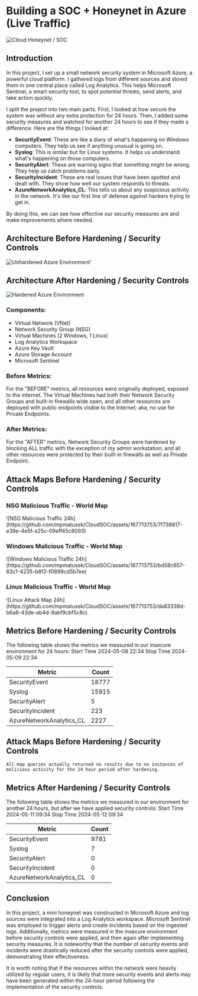 # Building a SOC + Honeynet in Azure (Live Traffic)
![Cloud Honeynet / SOC](https://i.imgur.com/ZWxe03e.jpg)

## Introduction

<p>In this project, I set up a small network security system in Microsoft Azure, a powerful cloud platform. I gathered logs from different sources and stored them in one central place called Log Analytics. This helps Microsoft Sentinel, a smart security tool, to spot potential threats, send alerts, and take action quickly.</p>

<p>I split the project into two main parts. First, I looked at how secure the system was without any extra protection for 24 hours. Then, I added some security measures and watched for another 24 hours to see if they made a difference. Here are the things I looked at:</p>

<ul>
  <li><b>SecurityEvent</b>: These are like a diary of what's happening on Windows computers. They help us see if anything unusual is going on.</li>

  <li><b>Syslog</b>: This is similar but for Linux systems. It helps us understand what's happening on those computers.</li>

  <li><b>SecurityAlert</b>: These are warning signs that something might be wrong. They help us catch problems early.</li>

  <li><b>SecurityIncident</b>: These are real issues that have been spotted and dealt with. They show how well our system responds to threats.</li>

  <li><b>AzureNetworkAnalytics_CL</b>: This tells us about any suspicious activity in the network. It's like our first line of defense against hackers trying to get in.</li>
</ul>

<p>By doing this, we can see how effective our security measures are and make improvements where needed.</p>

## Architecture Before Hardening / Security Controls
![Unhardened Azure Environment'](https://github.com/mpmatusek/CloudSOC/assets/167713753/ee68271d-3e25-41d8-9dbe-03d253a1fa9c)

## Architecture After Hardening / Security Controls
![Hardened Azure Environment](https://github.com/mpmatusek/CloudSOC/assets/167713753/0cf0845c-a2c7-4cdc-8610-6871f4fd5381)

<h3>Components:</h3>
<ul>
  <li>Virtual Network (VNet)</li>
  <li>Network Security Group (NSG)</li>
  <li>Virtual Machines (2 Windows, 1 Linux)</li>
  <li>Log Analytics Workspace</li>
  <li>Azure Key Vault</li>
  <li>Azure Storage Account</li>
  <li>Microsoft Sentinel</li>
</ul>

<h3>Before Metrics:</h3>
<p>
For the "BEFORE" metrics, all resources were originally deployed, exposed to the internet. The Virtual Machines had both their Network Security Groups and built-in firewalls wide open, and all other resources are deployed with public endpoints visible to the Internet; aka, no use for Private Endpoints.
</p>

<h3>After Metrics:</h3>
<p>
For the "AFTER" metrics, Network Security Groups were hardened by blocking ALL traffic with the exception of my admin workstation, and all other resources were protected by their built-in firewalls as well as Private Endpoint.
</p>

## Attack Maps Before Hardening / Security Controls
<h3>NSG Malicious Traffic - World Map</h3>
![NSG Malicious Traffic 24h](https://github.com/mpmatusek/CloudSOC/assets/167713753/7f738817-e39e-4e5f-a25c-09eff45c8093)

<h3>Windows Malicious Traffic - World Map</h3>
![Windows Malicious Traffic 24h](https://github.com/mpmatusek/CloudSOC/assets/167713753/bd58c657-83c1-4235-b8f2-f0898cd5b7ee)

<h3>Linux Malicious Traffic - World Map</h3>
![Linux Attack Map 24h](https://github.com/mpmatusek/CloudSOC/assets/167713753/da83339d-b6a8-43de-ab4d-9abf9cbf5c8c)

## Metrics Before Hardening / Security Controls

The following table shows the metrics we measured in our insecure environment for 24 hours:
Start Time 2024-05-08 22:34
Stop Time 2024-05-09 22:34

| Metric                   | Count
| ------------------------ | -----
| SecurityEvent            | 18777
| Syslog                   | 15915
| SecurityAlert            | 5
| SecurityIncident         | 223
| AzureNetworkAnalytics_CL | 2227

## Attack Maps Before Hardening / Security Controls

```All map queries actually returned no results due to no instances of malicious activity for the 24 hour period after hardening.```

## Metrics After Hardening / Security Controls

The following table shows the metrics we measured in our environment for another 24 hours, but after we have applied security controls:
Start Time 2024-05-11 09:34
Stop Time	2024-05-12 09:34

| Metric                   | Count
| ------------------------ | -----
| SecurityEvent            | 9781
| Syslog                   | 7
| SecurityAlert            | 0
| SecurityIncident         | 0
| AzureNetworkAnalytics_CL | 0

## Conclusion

In this project, a mini honeynet was constructed in Microsoft Azure and log sources were integrated into a Log Analytics workspace. Microsoft Sentinel was employed to trigger alerts and create incidents based on the ingested logs. Additionally, metrics were measured in the insecure environment before security controls were applied, and then again after implementing security measures. It is noteworthy that the number of security events and incidents were drastically reduced after the security controls were applied, demonstrating their effectiveness.

It is worth noting that if the resources within the network were heavily utilized by regular users, it is likely that more security events and alerts may have been generated within the 24-hour period following the implementation of the security controls.
